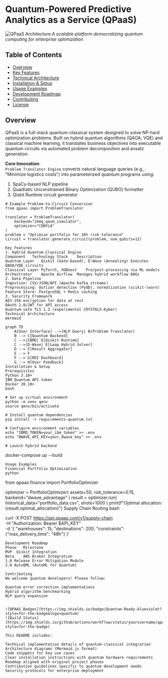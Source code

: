 # Quantum-Powered Predictive Analytics as a Service (QPaaS)

![QPaaS Architecture](https://via.placeholder.com/800x400?text=Hybrid+Quantum-Classical+Architecture)
*A scalable platform democratizing quantum computing for enterprise optimization*

## Table of Contents
- [Overview](#overview)
- [Key Features](#key-features)
- [Technical Architecture](#technical-architecture)
- [Installation & Setup](#installation--setup)
- [Usage Examples](#usage-examples)
- [Development Roadmap](#development-roadmap)
- [Contributing](#contributing)
- [License](#license)
 

## Overview
QPaaS is a full-stack quantum-classical system designed to solve NP-hard optimization problems. Built on hybrid quantum algorithms (QAOA, VQE) and classical machine learning, it translates business objectives into executable quantum circuits via automated problem decomposition and ansatz generation.

**Core Innovation**:  
`Problem Translator Engine` converts natural language queries (e.g., "Minimize logistics costs") into parameterized quantum programs using:
1. SpaCy-based NLP pipeline
2. Quadratic Unconstrained Binary Optimization (QUBO) formatter
3. Qiskit Runtime circuit generator

```
# Example Problem-to-Circuit Conversion
from qpaas import ProblemTranslator

translator = ProblemTranslator(
    backend="ibmq_qasm_simulator",
    optimizer="COBYLA"
)
problem = "Optimize portfolio for 10% risk tolerance"
circuit = translator.generate_circuit(problem, num_qubits=12)

Key Features
1. Hybrid Quantum-Classical Engine
Component	Technology Stack	Description
Quantum Layer	Qiskit (Gate-based), D-Wave (Annealing)	Executes QAOA/VQE circuits
Classical Layer	PyTorch, XGBoost	Pre/post-processing via ML models
Orchestrator	Apache Airflow	Manages hybrid workflow DAGs
2. Data Pipeline
Ingestion: CSV/JSON/API (Apache Kafka streams)
Preprocessing: Outlier detection (PyOD), normalization (scikit-learn)
Feature Store: PostgreSQL + Redis caching
3. Security Framework
AES-256 encryption for data at rest
OAuth 2.0/JWT for API access
Quantum-safe TLS 1.3 (experimental CRYSTALS-Kyber)
Technical Architecture
mermaid

graph TD
    A[User Interface] -->|NLP Query| B(Problem Translator)
    B --> C{Quantum Backend}
    C -->|IBMQ| D[Qiskit Runtime]
    C -->|D-Wave| E[Leap Hybrid Solver]
    D --> F[Result Aggregator]
    E --> F
    F --> G[ROI Dashboard]
    G --> H[User Feedback]
Installation & Setup
Prerequisites
Python 3.10+
IBM Quantum API token
Docker 20.10+
bash
 
# Set up virtual environment
python -m venv qenv
source qenv/bin/activate

# Install quantum dependencies
pip install -r requirements-quantum.txt

# Configure environment variables
echo "IBMQ_TOKEN=your_ibm_token" >> .env
echo "DWAVE_API_KEY=your_dwave_key" >> .env

# Launch hybrid backend
```
docker-compose up --build
```
Usage Examples
Financial Portfolio Optimization
python

```
from qpaas.finance import PortfolioOptimizer

optimizer = PortfolioOptimizer(
    assets=50,
    risk_tolerance=0.15,
    backend="dwave_advantage"
)
result = optimizer.run(
    historical_data="portfolio_data.csv",
    shots=1000
)
print(f"Optimal allocation: {result.optimal_allocation}")
Supply Chain Routing
bash

curl -X POST https://api.qpaas.com/v1/supply-chain \
  -H "Authorization: Bearer $API_KEY" \
  -d '{
    "warehouses": 15,
    "destinations": 200,
    "constraints": {"max_delivery_time": "48h"}
  }'
```
Development Roadmap
Phase	Milestone	
MVP	 Qiskit Integration	
Beta	AWS Braket Integration	
1.0 Release	Error Mitigation Module
2.0	AutoQML (AutoML for Quantum)	

Contributing
We welcome quantum developers! Please follow:

Quantum error correction implementations
Hybrid algorithm benchmarking
NLP query expansion


![QPAAS Badges](https://img.shields.io/badge/Quantum-Ready-blueviolet?style=for-the-badge&logo=quantum)
![Build Status](https://img.shields.io/github/actions/workflow/status/yourusername/qpaas/main.yml?style=for-the-badge)

This README includes:

Technical implementation details of quantum-classical integration
Architecture diagrams (Mermaid.js format)
Code snippets for key use cases
Clear installation instructions with quantum hardware requirements
Roadmap aligned with original project phases
Contribution guidelines specific to quantum development needs
Security protocols for enterprise deployment
